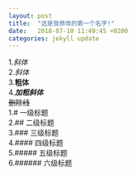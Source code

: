 ```yaml
---
layout: post
title:  "这是我修改的第一个名字!"
date:   2018-07-10 11:49:45 +0200
categories: jekyll update
---
```

1.*斜体*  
2._斜体_  
3.**粗体**  
4.***加粗斜体***  
~~删除线~~  
1.# 一级标题  
2.## 二级标题  
3.### 三级标题  
4.#### 四级标题  
5.##### 五级标题  
6.###### 六级标题  